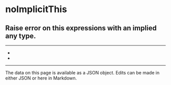 <!-- Important! Do not modify comment blocks. They are necessary for the transformer to work properly -->

<!-- title -->
# noImplicitThis

<!-- shortDescription -->
Raise error on this expressions with an implied any type.
---

<!-- extendedDescription -->

---

<!-- references -->
- []()
- []()
---

<!-- footer -->
The data on this page is available as a JSON object. Edits can be made in either JSON or here in Markdown.
